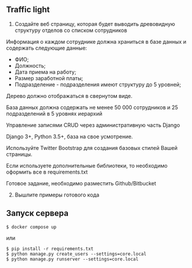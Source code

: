 Traffic light
-------------

1. Создайте веб страницу, которая будет выводить древовидную структуру отделов со списком сотрудников
 
Информация о каждом сотруднике должна храниться в базе данных и содержать следующие данные:
- ФИО;
- Должность;
- Дата приема на работу;
- Размер заработной платы;
- Подразделение - подразделения имеют структуру до 5 уровней;
 
Дерево должно отображаться в свернутом виде.

База данных должна содержать не менее 50 000 сотрудников и 25 подразделений в 5 уровнях иерархий
 
Управление записями CRUD через административную часть Django
 
Django 3+, Python 3.5+, база на свое усмотрение.

Используйте Twitter Bootstrap для создания базовых стилей Вашей страницы.
 
Если используете дополнительные библиотеки, то необходимо оформить все в requirements.txt
 
Готовое задание, необходимо разместить Github/Bitbucket
 
2. Вышлите примеры готового кода


Запуск сервера
--------------

```
$ docker compose up
```

или

```
$ pip install -r requirements.txt
$ python manage.py create_users --settings=core.local
$ python manage.py runserver --settings=core.local
```